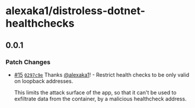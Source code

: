 # alexaka1/distroless-dotnet-healthchecks

## 0.0.1

### Patch Changes

- [#15](https://github.com/alexaka1/distroless-dotnet-healthchecks/pull/15) [`0297c9e`](https://github.com/alexaka1/distroless-dotnet-healthchecks/commit/0297c9ee420abe556e52ea623a0dd0b7f24ae9fb) Thanks [@alexaka1](https://github.com/alexaka1)! - Restrict health checks to be only valid on loopback addresses.

  This limits the attack surface of the app, so that it can't be used to exfiltrate data from the container, by a malicious healthcheck address.
